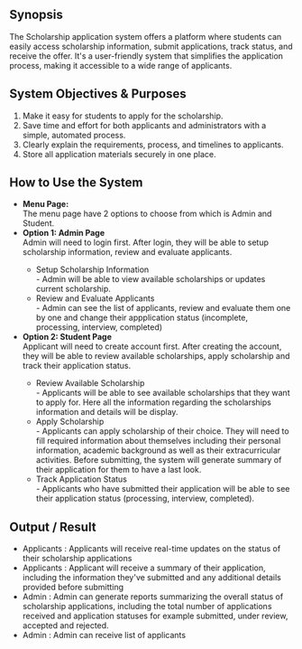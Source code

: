## Synopsis

The Scholarship application system offers a platform where students can easily access scholarship information, submit applications, track status, and receive the offer. It's a user-friendly system that simplifies the application process, making it accessible to a wide range of applicants.

## System Objectives & Purposes

1. Make it easy for students to apply for the scholarship.
2. Save time and effort for both applicants and administrators with a simple, automated process.
3. Clearly explain the requirements, process, and timelines to applicants.
4. Store all application materials securely in one place.

## How to Use the System
<ul>
  <li><b>Menu Page:</b></li>
  The menu page have 2 options to choose from which is Admin and Student.

  <li><b>Option 1: Admin Page </b></li>
    Admin will need to login first. After login, they will be able to setup scholarship information, review and evaluate applicants.
        <ul>
          <li>Setup Scholarship Information</li>
          - Admin will be able to view available scholarships or updates current scholarship. 
          <li>Review and Evaluate Applicants</li>
          - Admin can see the list of applicants, review and evaluate them one by one and change their appplication status (incomplete, processing, interview, completed)
        </ul>
      
  <li><b>Option 2: Student Page</b></li>
    Applicant will need to create account first. After creating the account, they will be able to review available scholarships, apply scholarship and track their application status.
        <ul>
          <li>Review Available Scholarship</li>
          - Applicants will be able to see available scholarships that they want to apply for. Here all the information regarding the scholarships information and details will be display.
          <li>Apply Scholarship</li>
          - Applicants can apply scholarship of their choice. They will need to fill required information about themselves including their personal information, academic background as well as their extracurricular activities. Before submitting, the system will generate summary of their application for them to have a last look.
          <li>Track Application Status</li>
          - Applicants who have submitted their application will be able to see their application status (processing, interview, completed). 
        </ul>
  </ul>
</ul>


## Output / Result

- Applicants : Applicants will receive real-time updates on the status of their scholarship applications 
- Applicants : Applicant will receive a summary of their application, including the information they've submitted and any additional details provided before submitting
- Admin : Admin can generate reports summarizing the overall status of scholarship applications, including the total number of applications received and application statuses for example submitted, under review, accepted and rejected. 
- Admin : Admin can receive list of applicants
